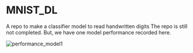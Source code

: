 # MNIST_DL
A repo to make a classifier model to read handwritten digits
The repo is still not completed. But, we have one model performance recorded here.

![performance_model1](https://github.com/k87rte/MNIST_DL/assets/138688681/2291e5bd-f577-4b2f-b213-db95a4b41fd7)

